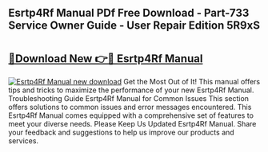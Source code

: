 ## Esrtp4Rf Manual PDf Free Download - Part-733 Service Owner Guide - User Repair Edition 5R9xS

# <h2><a href="http://cf25673.oget.top/?id=Esrtp4Rf+Manual">🔗Download New 👉🔴 Esrtp4Rf Manual</a></h2>

[![Esrtp4Rf Manual new download](https://i.imgur.com/5g1atiW.png)](http://cf25673.oget.top/?id=Esrtp4Rf+Manual)
Get the Most Out of It! This manual offers tips and tricks to maximize the performance of your new Esrtp4Rf Manual. Troubleshooting Guide Esrtp4Rf Manual for Common Issues This section offers solutions to common issues and error messages encountered. This Esrtp4Rf Manual comes equipped with a comprehensive set of features to meet your diverse needs. Please Keep Us Updated Esrtp4Rf Manual. Share your feedback and suggestions to help us improve our products and services.
